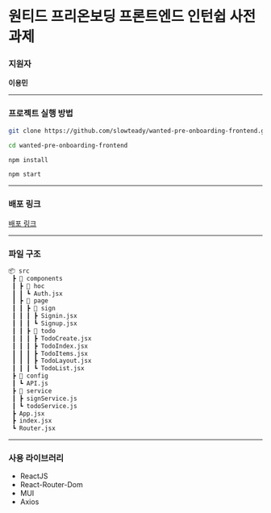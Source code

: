# 원티드 프리온보딩 프론트엔드 인턴쉽 사전 과제

### 지원자

**이용민**

---

### 프로젝트 실행 방법

```bash
git clone https://github.com/slowteady/wanted-pre-onboarding-frontend.git

cd wanted-pre-onboarding-frontend

npm install

npm start
```

---

### 배포 링크

[배포 링크](https://wanted-pre-onboarding-0213.du.r.appspot.com/)

---

### 파일 구조

```bash
📦 src
 ┣ 📂 components
 ┃ ┣ 📂 hoc
 ┃ ┃ ┗ Auth.jsx
 ┃ ┣ 📂 page
 ┃ ┃ ┣ 📂 sign
 ┃ ┃ ┃ ┣ Signin.jsx
 ┃ ┃ ┃ ┗ Signup.jsx
 ┃ ┃ ┣ 📂 todo
 ┃ ┃ ┃ ┣ TodoCreate.jsx
 ┃ ┃ ┃ ┣ TodoIndex.jsx
 ┃ ┃ ┃ ┣ TodoItems.jsx
 ┃ ┃ ┃ ┣ TodoLayout.jsx
 ┃ ┃ ┃ ┗ TodoList.jsx
 ┣ 📂 config
 ┃ ┗ API.js
 ┣ 📂 service
 ┃ ┣ signService.js 
 ┃ ┗ todoService.js
 ┣ App.jsx
 ┣ index.jsx
 ┗ Router.jsx
```

---

### 사용 라이브러리

- ReactJS
- React-Router-Dom
- MUI
- Axios
